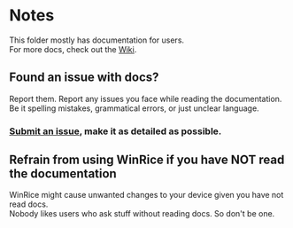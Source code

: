 # Notes

This folder mostly has documentation for users.   
For more docs, check out the [Wiki](https://github.com/pratyakshm/WinRice/wiki).

## Found an issue with docs?
Report them. Report any issues you face while reading the documentation. Be it spelling mistakes, grammatical errors, or just unclear language.   
### [Submit an issue](https://github.com/pratyakshm/WinRice/issues/new?assignees=pratyakshm&labels=Issue-Docs&template=doc_issue.yaml&title=Docs+issue%3A+), make it as detailed as possible.

## Refrain from using WinRice if you have NOT read the documentation
WinRice might cause unwanted changes to your device given you have not read docs.  
Nobody likes users who ask stuff without reading docs. So don't be one.
